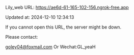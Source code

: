Lily_web URL: https://ae6d-61-165-102-156.ngrok-free.app

Updated at: 2024-12-10 12:34:13

If you cannot open this URL, the server might be down.

Please contact: 

goley04@foxmail.com Or Wechat:GL_yeaH